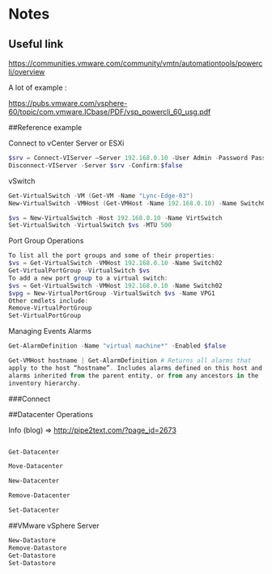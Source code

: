 # Notes

## Useful link

https://communities.vmware.com/community/vmtn/automationtools/powercli/overview

A lot of example :

https://pubs.vmware.com/vsphere-60/topic/com.vmware.ICbase/PDF/vsp_powercli_60_usg.pdf

##Reference example

Connect to vCenter Server or ESXi

```Powershell
$srv = Connect-VIServer –Server 192.168.0.10 -User Admin -Password Pass01
Disconnect-VIServer -Server $srv -Confirm:$false
```

vSwitch
```Powershell
Get-VirtualSwitch -VM (Get-VM -Name "Lync-Edge-03")
New-VirtualSwitch -VMHost (Get-VMHost -Name 192.168.0.10) -Name Switch02

$vs = New-VirtualSwitch -Host 192.168.0.10 -Name VirtSwitch
Set-VirtualSwitch -VirtualSwitch $vs -MTU 500
```

Port Group Operations

```Powershell
To list all the port groups and some of their properties:
$vs = Get-VirtualSwitch -VMHost 192.168.0.10 -Name Switch02
Get-VirtualPortGroup -VirtualSwitch $vs
To add a new port group to a virtual switch:
$vs = Get-VirtualSwitch -VMHost 192.168.0.10 -Name Switch02
$vpg = New-VirtualPortGroup -VirtualSwitch $vs -Name VPG1
Other cmdlets include:
Remove-VirtualPortGroup
Set-VirtualPortGroup
```

Managing Events Alarms

```Powershell
Get-AlarmDefinition -Name "virtual machine*" -Enabled $false

Get-VMHost hostname | Get-AlarmDefinition # Returns all alarms that
apply to the host “hostname”. Includes alarms defined on this host and
alarms inherited from the parent entity, or from any ancestors in the
inventory hierarchy.
```

###Connect

##Datacenter Operations

Info (blog) => http://pipe2text.com/?page_id=2673

```Powershell

Get-Datacenter

Move-Datacenter

New-Datacenter

Remove-Datacenter

Set-Datacenter
```

##VMware vSphere Server

```Powershell
New-Datastore
Remove-Datastore
Get-Datastore
Set-Datastore
```

